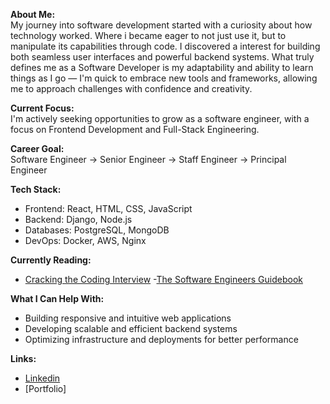 **About Me:**    
My journey into software development started with a curiosity about how technology worked. Where i became eager to  not just use it, but to manipulate its capabilities through code. I discovered a interest for building both seamless user interfaces and powerful backend systems. What truly defines me as a Software Developer is my adaptability and ability to learn things as I go — I'm quick to embrace new tools and frameworks, allowing me to approach challenges with confidence and creativity.

**Current Focus:**   
I'm actively seeking opportunities to grow as a software engineer, with a focus on Frontend Development and Full-Stack Engineering.

**Career Goal:**     
Software Engineer → Senior Engineer → Staff Engineer → Principal Engineer

**Tech Stack:**
- Frontend: React, HTML, CSS, JavaScript
- Backend: Django, Node.js
- Databases: PostgreSQL, MongoDB
- DevOps: Docker, AWS, Nginx

**Currently Reading:**
- [Cracking the Coding Interview](https://www.amazon.com/Cracking-Coding-Interview-Programming-Questions/dp/0984782850)
-[The Software Engineers Guidebook](https://www.amazon.com/Software-Engineers-Guidebook-Navigating-positions/dp/908338182X)

**What I Can Help With:**
- Building responsive and intuitive web applications     
- Developing scalable and efficient backend systems 
- Optimizing infrastructure and deployments for better performance

**Links:**
- [Linkedin](https://www.linkedin.com/in/ebrahim-gory/)
- [Portfolio]
